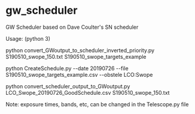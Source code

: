 # gw_scheduler
GW Scheduler based on Dave Coulter's SN scheduler


Usage: (python 3)



python convert_GWoutput_to_scheduler_inverted_priority.py S190510_swope_150.txt S190510_swope_targets_example

python CreateSchedule.py --date 20190726 --file S190510_swope_targets_example.csv --obstele LCO:Swope

python convert_scheduler_output_to_GWoutput.py LCO_Swope_20190726_GoodSchedule.csv S190510_swope_150.txt 

Note: exposure times, bands, etc, can be changed in the Telescope.py file
